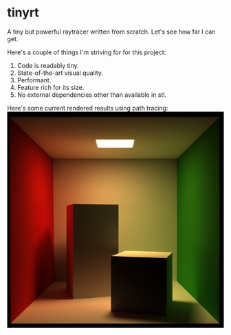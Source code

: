 # tinyrt
A tiny but powerful raytracer written from scratch. Let's see how far I can get.

Here's a couple of things I'm striving for for this project:
1. Code is readably tiny.
2. State-of-the-art visual quality.
3. Performant.
4. Feature rich for its size.
5. No external dependencies other than available in stl.

Here's some current rendered results using path tracing:
![Cornell box original. Path tracing with tinyrt.](asset/cornell_box_output.png)
